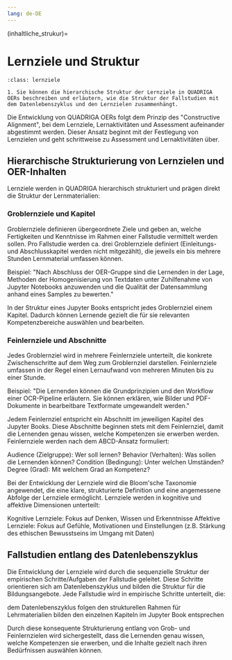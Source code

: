```yaml
---
lang: de-DE
---
```

(inhaltliche_strukur)=
# Lernziele und Struktur

```{admonition} Feinlernziel
:class: lernziele

1. Sie können die hierarchische Struktur der Lernziele in QUADRIGA OERs beschreiben und erläutern, wie die Struktur der Fallstudien mit dem Datenlebenszyklus und den Lernzielen zusammenhängt.

```

Die Entwicklung von QUADRIGA OERs folgt dem Prinzip des "Constructive Alignment", bei dem Lernziele, Lernaktivitäten und Assessment aufeinander abgestimmt werden. Dieser Ansatz beginnt mit der Festlegung von Lernzielen und geht schrittweise zu Assessment und Lernaktivitäten über.

## Hierarchische Strukturierung von Lernzielen und OER-Inhalten

Lernziele werden in QUADRIGA hierarchisch strukturiert und prägen direkt die Struktur der Lernmaterialien:

### Groblernziele und Kapitel
Groblernziele definieren übergeordnete Ziele und geben an, welche Fertigkeiten und Kenntnisse im Rahmen einer Fallstudie vermittelt werden sollen. Pro Fallstudie werden ca. drei Groblernziele definiert (Einleitungs- und Abschlusskapitel werden nicht mitgezählt), die jeweils ein bis mehrere Stunden Lernmaterial umfassen können.

Beispiel: "Nach Abschluss der OER-Gruppe sind die Lernenden in der Lage, Methoden der Homogenisierung von Textdaten unter Zuhilfenahme von Jupyter Notebooks anzuwenden und die Qualität der Datensammlung anhand eines Samples zu bewerten."

In der Struktur eines Jupyter Books entspricht jedes Groblernziel einem Kapitel. Dadurch können Lernende gezielt die für sie relevanten Kompetenzbereiche auswählen und bearbeiten.

### Feinlernziele und Abschnitte
Jedes Groblernziel wird in mehrere Feinlernziele unterteilt, die konkrete Zwischenschritte auf dem Weg zum Groblernziel darstellen. Feinlernziele umfassen in der Regel einen Lernaufwand von mehreren Minuten bis zu einer Stunde.

Beispiel: "Die Lernenden können die Grundprinzipien und den Workflow einer OCR-Pipeline erläutern. Sie können erklären, wie Bilder und PDF-Dokumente in bearbeitbare Textformate umgewandelt werden."

Jedem Feinlernziel entspricht ein Abschnitt im jeweiligen Kapitel des Jupyter Books. Diese Abschnitte beginnen stets mit dem Feinlernziel, damit die Lernenden genau wissen, welche Kompetenzen sie erwerben werden.
Feinlernziele werden nach dem ABCD-Ansatz formuliert:

Audience (Zielgruppe): Wer soll lernen?
Behavior (Verhalten): Was sollen die Lernenden können?
Condition (Bedingung): Unter welchen Umständen?
Degree (Grad): Mit welchem Grad an Kompetenz?

Bei der Entwicklung der Lernziele wird die Bloom'sche Taxonomie angewendet, die eine klare, strukturierte Definition und eine angemessene Abfolge der Lernziele ermöglicht. Lernziele werden in kognitive und affektive Dimensionen unterteilt:

Kognitive Lernziele: Fokus auf Denken, Wissen und Erkenntnisse
Affektive Lernziele: Fokus auf Gefühle, Motivationen und Einstellungen (z.B. Stärkung des ethischen Bewusstseins im Umgang mit Daten)

## Fallstudien entlang des Datenlebenszyklus

Die Entwicklung der Lernziele wird durch die sequenzielle Struktur der empirischen Schritte/Aufgaben der Fallstudie geleitet. Diese Schritte orientieren sich am Datenlebenszyklus und bilden die Struktur für die Bildungsangebote. Jede Fallstudie wird in empirische Schritte unterteilt, die:

dem Datenlebenszyklus folgen
den strukturellen Rahmen für Lehrmaterialien bilden
den einzelnen Kapiteln im Jupyter Book entsprechen

Durch diese konsequente Strukturierung entlang von Grob- und Feinlernzielen wird sichergestellt, dass die Lernenden genau wissen, welche Kompetenzen sie erwerben, und die Inhalte gezielt nach ihren Bedürfnissen auswählen können.